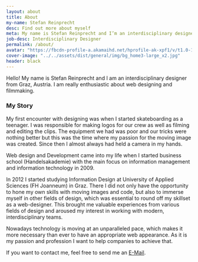```yaml
---
layout: about
title: About
my-name: Stefan Reinprecht
desc: Find out more about myself
meta: My name is Stefan Reinprecht and I’m an interdisciplinary designer from Graz, Austria. I'm really enthusiastic about webdesign and development.
job-desc: Interdisciplinary Designer
permalink: /about/
avatar: "https://fbcdn-profile-a.akamaihd.net/hprofile-ak-xpf1/v/t1.0-1/c0.38.320.320/p320x320/10154519_10203391891626507_1625131595_n.jpg?oh=45e0ff57e47b2ddda4bd450e5c7290aa&oe=54E71676&__gda__=1427567812_bf16b38e211db516adc185421a318e78"
cover-image: "../../assets/dist/general/img/bg_home3-large_x2.jpg"
header: black
---
```


Hello! My name is Stefan Reinprecht and I am an interdisciplinary designer from Graz, Austria. I am really enthusiastic about web designing and filmmaking.  

### My Story

My first encounter with designing was when I started skateboarding as a teenager. I was responsible for making logos for our crew as well as filming and editing the clips. The equipment we had was poor and our tricks were nothing better but this was the time where my passion for the moving image was created. Since then I almost always had held a camera in my hands. 

Web design and Development came into my life when I started business school (Handelsakademie) with the main focus on information management and information technology in 2009. 

In 2012 I started studying Information Design at University of Applied Sciences (FH Joanneum) in Graz. There I did not only have the opportunity to hone my own skills with moving images and code, but also to immerse myself in other fields of design, which was essential to round off my skillset as a web-designer. This brought me valuable experiences from various fields of design and aroused my interest in working with modern, interdisciplinary teams. 

Nowadays technology is moving at an unparalleled pace, which makes it more necessary than ever to have an appropriate web appearance. As it is my passion and profession I want to help companies to achieve that. 

If you want to contact me, feel free to send me an [E-Mail](mailto:hello@stefanreinprecht.at).